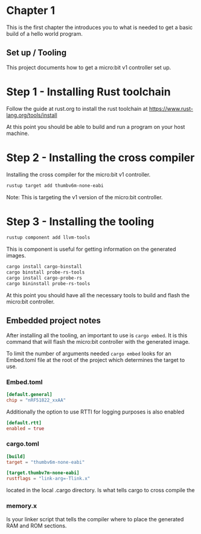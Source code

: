# Chapter 1

This is the first chapter the introduces you to what is needed to get a
basic build of a hello world program.

## Set up / Tooling

This project documents how to get a micro:bit v1 controller set up.

# Step 1 - Installing Rust toolchain

Follow the guide at rust.org to install the rust toolchain at
https://www.rust-lang.org/tools/install

At this point you should be able to build and run a program on your host
machine.

# Step 2 - Installing the cross compiler

Installing the cross compiler for the micro:bit v1 controller.

```bash
rustup target add thumbv6m-none-eabi
```

Note: This is targeting the v1 version of the micro:bit controller.

# Step 3 - Installing the tooling

```bash
rustup component add llvm-tools
```

This is component is useful for getting information on the generated images.

```bash
cargo install cargo-binstall
cargo binstall probe-rs-tools
cargo install cargo-probe-rs
cargo bininstall probe-rs-tools
```

At this point you should have all the necessary tools to build and flash the
micro:bit controller.

## Embedded project notes

After installing all the tooling, an important to use is `cargo embed`. It is
this command that will flash the micro:bit controller with the generated image.

To limit the number of arguments needed `cargo embed` looks for an Embed.toml
file at the root of the project which determines the target to use.

### Embed.toml

```toml
[default.general]
chip = "nRF51822_xxAA"
```

Additionally the option to use RTTI for logging purposes is also enabled

```toml
[default.rtt]
enabled = true
```

### cargo.toml

```toml
[build]
target = "thumbv6m-none-eabi"

[target.thumbv7m-none-eabi]
rustflags = "link-arg=-Tlink.x"
```

located in the local .cargo directory. Is what tells cargo to cross compile the

### memory.x

Is your linker script that tells the compiler where to place the generated
RAM and ROM sections.
